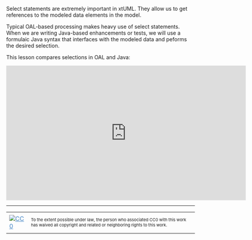 Select statements are extremely important in xtUML.  They allow us to get references to the modeled data elements in the model.

Typical OAL-based processing makes heavy use of select statements.  When we are writing Java-based enhancements or tests, we will use a formulaic Java syntax that interfaces with the modeled data and peforms the desired selection.

This lesson compares selections in OAL and Java: 
<iframe src="http://www.youtube.com/embed/y7OELUAGcpE?rel=0" width="640" height="360" frameborder="0"></iframe>

<hr style="color: #cccccc;" />

<table>
<tbody>
<tr>
<td><a style="color: #4183c4;" href="http://creativecommons.org/publicdomain/zero/1.0/"><img src="https://camo.githubusercontent.com/c5160f944848828fa33126d9a697e9abe43ea98f/687474703a2f2f692e6372656174697665636f6d6d6f6e732e6f72672f702f7a65726f2f312e302f38387833312e706e67" alt="CC0" data-canonical-src="http://i.creativecommons.org/p/zero/1.0/88x31.png" /></a></td>
<td>
<p style="font-size: 11px;">To the extent possible under law, the person who associated CC0 with this work has waived all copyright and related or neighboring rights to this work.</p>
</td>
</tr>
</tbody>
</table>